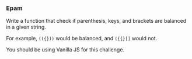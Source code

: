 ### Epam

Write a function that check if parenthesis, keys, and brackets are balanced in a given string.

For example, `(({}))` would be balanced, and `({{}[]` would not.

You should be using Vanilla JS for this challenge.
